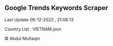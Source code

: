 

## Google Trends Keywords Scraper 
 
Last Update 06-12-2022 , 21:08:13

Country List :
VIETNAM.json



© Abdul Muttaqin 

